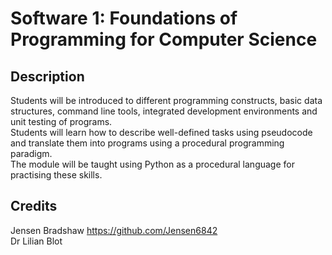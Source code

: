 # Software 1: Foundations of Programming for Computer Science

## Description
Students will be introduced to different programming constructs, basic data structures, command line tools, integrated development environments and unit testing of programs. <br />
Students will learn how to describe well-defined tasks using pseudocode and translate them into programs using a procedural programming paradigm. <br />
The module will be taught using Python as a procedural language for practising these skills.

## Credits
Jensen Bradshaw https://github.com/Jensen6842 <br />
Dr Lilian Blot
